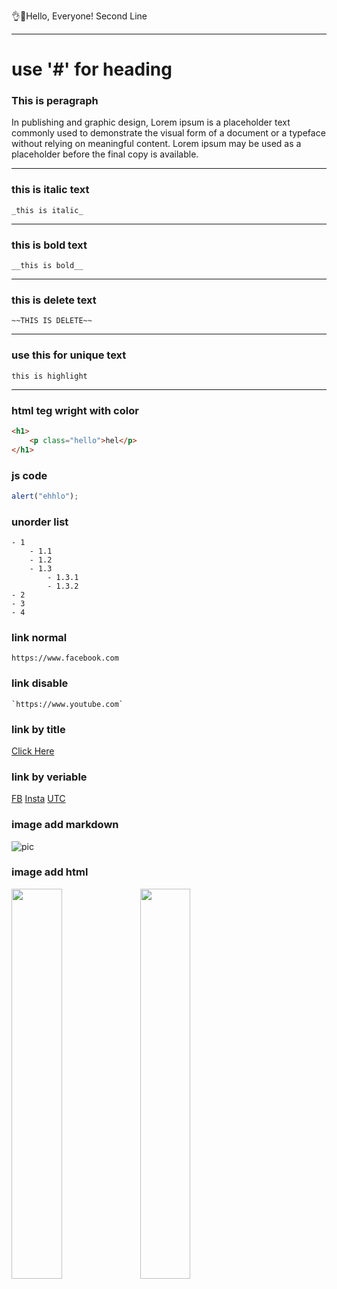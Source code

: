 <!-- write comment-->
👌👏Hello, Everyone!
Second Line

---

# use '#' for heading


### This is peragraph

<p>In publishing and graphic design, Lorem ipsum is a placeholder text commonly used to demonstrate the visual form of a document or a typeface without relying on meaningful content. Lorem ipsum may be used as a placeholder before the final copy is available.</p>

----
### this is italic text
```
_this is italic_
```

----
### this is bold text
```
__this is bold__
```

----
### this is delete text
```
~~THIS IS DELETE~~
```

----
### use this for unique text
`this is highlight`

----
### html teg wright with color 

```html
<h1>
    <p class="hello">hel</p>
</h1>
```

### js code 
```javascript
alert("ehhlo");
```


### unorder list
```
- 1
    - 1.1
    - 1.2
    - 1.3
        - 1.3.1
        - 1.3.2
- 2
- 3
- 4
```
### link normal
```
https://www.facebook.com
```

### link disable 
```
`https://www.youtube.com`
```

### link by title
[Click Here](https://www.instagram.com)


### link by veriable 
[FB][facebook]
[Insta][instagram]
[UTC][utc]

[facebook]:https://www.facebook.com
[instagram]:https://www.instagram.com
[utc]:https://www.utcworld.net


### image add markdown
![pic](img.jpg)

### image add html

<img src="img.jpg" width="40%">       <img src="img.jpg" width="40%">
